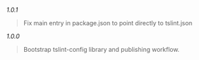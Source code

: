 *1.0.1*
> Fix main entry in package.json to point directly to tslint.json

*1.0.0*
> Bootstrap tslint-config library and publishing workflow.
